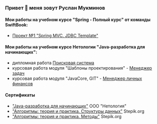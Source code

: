 ### Привет 👋 меня зовут Руслан Мукминов

#### Мои работы на учебном курсе "Spring - Полный курс" от команды SwiftBook:
- [Проект №1 "Spring MVC. JDBC Template"](https://github.com/RuslanMukminov/Test_SpringMVC_JDBC-Template)

#### Мои работы на учебном курсе Нетологии "Java-разработка для начинающих":
- дипломная работа [Поисковая система](https://github.com/RuslanMukminov/Diplom)
- курсовая работа модуля "Шаблоны проектирования" - [Менеджер задач](https://github.com/RuslanMukminov/CourseworkTaskManager)
- курсовая работа модуля "JavaCore, GIT" - [Менеджер личных финансов](https://github.com/RuslanMukminov/JavaCore_Coursework)

#### Сертификаты
- ["Java-разработка для начинающих"](https://github.com/RuslanMukminov/RuslanMukminov/blob/main/certificate.pdf) ООО "Нетология"
- ["Алгоритмы: теория и практика. Структуры данных"](https://github.com/RuslanMukminov/RuslanMukminov/blob/main/stepik-certificate-1547-0fa7034.pdf) Stepik.org
- ["Алгоритмы: теория и практика. Методы"](https://github.com/RuslanMukminov/RuslanMukminov/blob/main/stepik-certificate-217-6e5032b.pdf) Stepik.org
